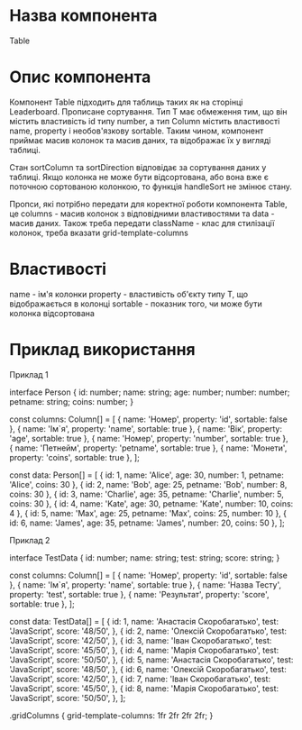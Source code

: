 # Назва компонента

Table

# Опис компонента

Компонент Table підходить для таблиць таких як на сторінці Leaderboard. Прописане сортування. Тип T має обмеження тим, що він містить властивість id типу number, а тип Column<T> містить властивості name, property і необов'язкову sortable. Таким чином, компонент приймає масив колонок та масив даних, та відображає їх у вигляді таблиці.

Стан sortColumn та sortDirection відповідає за сортування даних у таблиці. Якщо колонка не може бути відсортована, або вона вже є поточною сортованою колонкою, то функція handleSort не змінює стану.

Пропси, які потрібно передати для коректної роботи компонента Table, це columns - масив колонок з відповідними властивостями та data - масив даних. Також треба передати className - клас для стилізації колонок, треба вказати grid-template-columns

# Властивості

name - ім'я колонки
property - властивість об'єкту типу T, що відображається в колонці
sortable - показник того, чи може бути колонка відсортована

# Приклад використання

Приклад 1

interface Person {
id: number;
name: string;
age: number;
number: number;
petname: string;
coins: number;
}

const columns: Column<Person>[] = [
{ name: 'Номер', property: 'id', sortable: false },
{ name: 'Ім`я', property: 'name', sortable: true },
{ name: 'Вік', property: 'age', sortable: true },
{ name: 'Номер', property: 'number', sortable: true },
{ name: 'Петнейм', property: 'petname', sortable: true },
{ name: 'Монети', property: 'coins', sortable: true },
];

const data: Person[] = [
{ id: 1, name: 'Alice', age: 30, number: 1, petname: 'Alice', coins: 30 },
{ id: 2, name: 'Bob', age: 25, petname: 'Bob', number: 8, coins: 30 },
{ id: 3, name: 'Charlie', age: 35, petname: 'Charlie', number: 5, coins: 30 },
{ id: 4, name: 'Kate', age: 30, petname: 'Kate', number: 10, coins: 4 },
{ id: 5, name: 'Max', age: 25, petname: 'Max', coins: 25, number: 10 },
{ id: 6, name: 'James', age: 35, petname: 'James', number: 20, coins: 50 },
];

Приклад 2

interface TestData {
id: number;
name: string;
test: string;
score: string;
}

const columns: Column<TestData>[] = [
{ name: 'Номер', property: 'id', sortable: false },
{ name: 'Ім`я', property: 'name', sortable: true },
{ name: 'Назва Тесту', property: 'test', sortable: true },
{ name: 'Результат', property: 'score', sortable: true },
];

const data: TestData[] = [
{
id: 1,
name: 'Aнастасія Скоробагатько',
test: 'JavaScript',
score: '48/50',
},
{
id: 2,
name: 'Олексій Скоробагатько',
test: 'JavaScript',
score: '42/50',
},
{
id: 3,
name: 'Іван Скоробагатько',
test: 'JavaScript',
score: '45/50',
},
{
id: 4,
name: 'Марія Скоробагатько',
test: 'JavaScript',
score: '50/50',
},
{
id: 5,
name: 'Aнастасія Скоробагатько',
test: 'JavaScript',
score: '48/50',
},
{
id: 6,
name: 'Олексій Скоробагатько',
test: 'JavaScript',
score: '42/50',
},
{
id: 7,
name: 'Іван Скоробагатько',
test: 'JavaScript',
score: '45/50',
},
{
id: 8,
name: 'Марія Скоробагатько',
test: 'JavaScript',
score: '50/50',
},
];

<Table columns={columns} data={data} className={s.gridColumns} />

.gridColumns {
grid-template-columns: 1fr 2fr 2fr 2fr;
}
